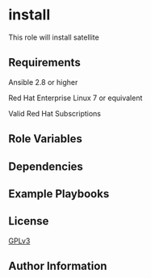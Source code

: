 install
===========

This role will install satellite

Requirements
------------

Ansible 2.8 or higher

Red Hat Enterprise Linux 7 or equivalent

Valid Red Hat Subscriptions

Role Variables
--------------


Dependencies
------------

Example Playbooks
-----------------

License
-------

[GPLv3](LICENSE)

Author Information
------------------
